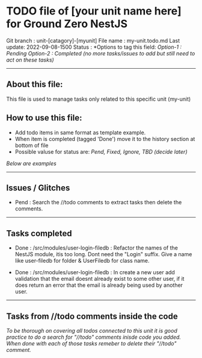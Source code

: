 # TODO file of [your unit name here] for Ground Zero NestJS

Git branch : unit-[catagory]-[myunit]
File name  : my-unit.todo.md
Last update: 2022-09-08-1500
Status     : *Options to tag this field:
     *Option-1 : Pending* 
     *Option-2 : Completed (no more tasks/issues to add but still need to act on these tasks)*


-----------------------------------------------------------

## About this file:
This file is used to manage tasks only related to this specific unit (my-unit)

## How to use this file:
- Add todo items in same format as template example.
- When item is completed (tagged 'Done') move it to the history section at bottom of file
- Possible valuse for status are: *Pend, Fixed, Ignore, TBD (decide later)*

*Below are examples*

-----------------------------------------------------------
## Issues / Glitches 

- Pend : Search the //todo comments to extract tasks then delete the comments. 


--------------------
## Tasks completed
- Done : /src/modules/user-login-filedb : Refactor the names of the NestJS module, itis too long. Dont need the 
        "Login" suffix. Give a name like user-filedb for folder & UserFiledb for class name.

- Done : /src/modules/user-login-filedb : In create a new user add validation that the email doesnt already exist
         to some other user, if it does return an error that the email is already being used by another user.

-----------------------------------------------------------
## Tasks from //todo comments inside the code
 *To be thorough on covering all todos connected to this unit it is good practice to*
*do a search for "//todo" comments inisde code you added.*
*When done with each of those tasks remeber to delete their "//todo" comment.*

